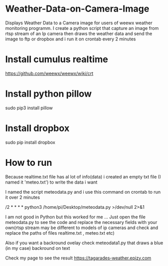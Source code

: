# Weather-Data-on-Camera-Image
Displays Weather Data to a Camera image
for users of weewx weather monitoring programm. I create a python script that capture an image from rtsp stream of an Ip  camera then draws the weather data and send the image to ftp or dropbox and i run it on crontab every 2 minutes
# Install cumulus realtime 
https://github.com/weewx/weewx/wiki/crt
# Install python pillow
sudo pip3 install pillow
# Install dropbox 
sudo pip install dropbox
# How to run
Because realtime.txt file has al lot of info(data) i created an empty txt file (I named it 'meteo.txt') to write the data i want

I named the script meteodata.py and i use this command on crontab to run it over 2 minutes

/2 * * * * python3 /home/pi/Desktop/meteodata.py >/dev/null 2>&1

I am not good in Python but this worked for me ... Just open the file meteodata.py to see the code and replace the necessary fields with your own(rtsp stream may be different to models of ip cameras and check and replace  the paths of files realtime.txt , meteo.txt etc)

Also if you want a backround ovelay check meteodata1.py that draws a blue (in my case) backround on text

Check my page to see the result https://tagarades-weather.epizy.com
